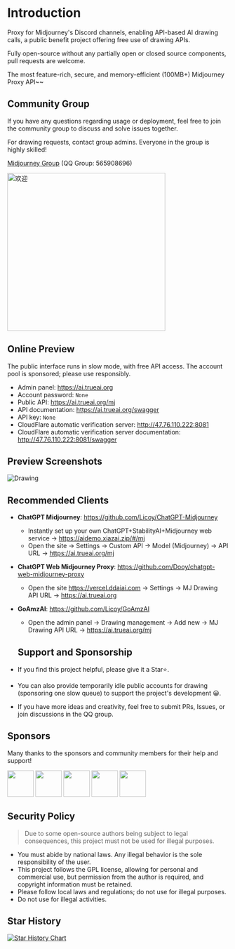 # Introduction <!-- {docsify-ignore-all} -->

Proxy for Midjourney's Discord channels, enabling API-based AI drawing calls, a public benefit project offering free use of drawing APIs.

Fully open-source without any partially open or closed source components, pull requests are welcome.

The most feature-rich, secure, and memory-efficient (100MB+) Midjourney Proxy API~~

## Community Group

If you have any questions regarding usage or deployment, feel free to join the community group to discuss and solve issues together.

For drawing requests, contact group admins. Everyone in the group is highly skilled!

[Midjourney Group](https://qm.qq.com/q/k88clCkyMS) (QQ Group: 565908696)

<img src="https://raw.githubusercontent.com/trueai-org/midjourney-proxy/main/docs/screenshots/565908696.png" alt="欢迎" width="360"/>

## Online Preview

The public interface runs in slow mode, with free API access. The account pool is sponsored; please use responsibly.

- Admin panel: <https://ai.trueai.org>
- Account password: `None`
- Public API: <https://ai.trueai.org/mj>
- API documentation: <https://ai.trueai.org/swagger>
- API key: `None`
- CloudFlare automatic verification server: <http://47.76.110.222:8081>
- CloudFlare automatic verification server documentation: <http://47.76.110.222:8081/swagger>

## Preview Screenshots

![Drawing](./docs/screenshots/ui9.png)

## Recommended Clients

- **ChatGPT Midjourney**: <https://github.com/Licoy/ChatGPT-Midjourney>
  - Instantly set up your own ChatGPT+StabilityAI+Midjourney web service -> <https://aidemo.xiazai.zip/#/mj>
  - Open the site -> Settings -> Custom API -> Model (Midjourney) -> API URL -> <https://ai.trueai.org/mj>

- **ChatGPT Web Midjourney Proxy**: <https://github.com/Dooy/chatgpt-web-midjourney-proxy> 
  - Open the site <https://vercel.ddaiai.com> -> Settings -> MJ Drawing API URL -> <https://ai.trueai.org>

- **GoAmzAI**: <https://github.com/Licoy/GoAmzAI>
  - Open the admin panel -> Drawing management -> Add new -> MJ Drawing API URL -> <https://ai.trueai.org/mj>

  ## Support and Sponsorship

- If you find this project helpful, please give it a Star⭐.
- You can also provide temporarily idle public accounts for drawing (sponsoring one slow queue) to support the project's development 😀.
- If you have more ideas and creativity, feel free to submit PRs, Issues, or join discussions in the QQ group.

## Sponsors

Many thanks to the sponsors and community members for their help and support!

<a href="https://goapi.gptnb.ai"><img src="https://img.stqu.me/images/2023/06/26/favicon.png" style="width: 60px;"></a>
<a href="https://d.goamzai.com" target="_blank"><img src="https://d.goamzai.com/logo.png" style="width: 60px;"></a>
<a href="https://api.ephone.ai" target="_blank"><img src="https://api.iowen.cn/favicon/supernormal.com.png" style="width: 60px;"></a>
<a href="https://api.mjdjourney.cn" target="_blank"><img src="https://cdn.optiai.cn/file/upload/2024/08/05/1820477746069901312.png?x-oss-process=image/resize,p_25/format,webp" style="width: 60px;"></a>
<a href="https://rixapi.com" target="_blank"><img src="https://img.fy6b.com/2024/08/23/53d7e54cc31a2.png" style="width: 60px;"></a>

## Security Policy

> Due to some open-source authors being subject to legal consequences, this project must not be used for illegal purposes.

- You must abide by national laws. Any illegal behavior is the sole responsibility of the user.
- This project follows the GPL license, allowing for personal and commercial use, but permission from the author is required, and copyright information must be retained.
- Please follow local laws and regulations; do not use for illegal purposes.
- Do not use for illegal activities.

## Star History

[![Star History Chart](https://api.star-history.com/svg?repos=trueai-org/midjourney-proxy&type=Date)](https://star-history.com/#trueai-org/midjourney-proxy&Date)